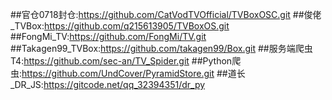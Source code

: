 ##官仓0718封仓:https://github.com/CatVodTVOfficial/TVBoxOSC.git
##俊佬_TVBox:https://github.com/q215613905/TVBoxOS.git
##FongMi_TV:https://github.com/FongMi/TV.git
##Takagen99_TVBox:https://github.com/takagen99/Box.git
##服务端爬虫T4:https://github.com/sec-an/TV_Spider.git
##Python爬虫:https://github.com/UndCover/PyramidStore.git
##道长_DR_JS:https://gitcode.net/qq_32394351/dr_py
